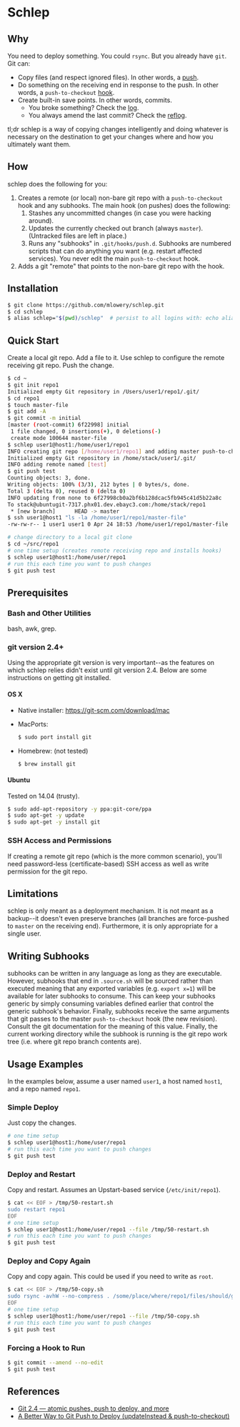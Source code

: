 # Schlep

## Why

You need to deploy something. You could `rsync`. But you already have `git`. Git can:

* Copy files (and respect ignored files). In other words, a [push](https://git-scm.com/docs/git-push).
* Do something on the receiving end in response to the push. In other words, a 
`push-to-checkout` [hook](https://git-scm.com/docs/githooks).
* Create built-in save points. In other words, commits.
    * You broke something? Check the [log](https://git-scm.com/docs/git-log).
    * You always amend the last commit? Check the [reflog](https://git-scm.com/docs/git-reflog).

tl;dr schlep is a way of copying changes intelligently and doing whatever is necessary on the destination to get your changes where and how you ultimately want them.

## How

schlep does the following for you:

1. Creates a remote (or local) non-bare git repo with a `push-to-checkout` hook and any subhooks. The main hook (on pushes) does the following:
	1. Stashes any uncommitted changes (in case you were hacking around).
	2. Updates the currently checked out branch (always `master`). (Untracked files are left in place.)
	3. Runs any "subhooks" in `.git/hooks/push.d`. Subhooks are numbered scripts that can do anything you want (e.g. restart affected services). You never edit the main `push-to-checkout` hook.
2. Adds a git "remote" that points to the non-bare git repo with the hook.

## Installation

```bash
$ git clone https://github.com/mlowery/schlep.git
$ cd schlep
$ alias schlep="$(pwd)/schlep"  # persist to all logins with: echo alias schlep=\"$(pwd)/schlep\" >> ~/.bashrc
```

## Quick Start

Create a local git repo. Add a file to it. Use schlep to configure the remote receiving git repo. Push the change.

```bash
$ cd ~
$ git init repo1
Initialized empty Git repository in /Users/user1/repo1/.git/
$ cd repo1
$ touch master-file
$ git add -A
$ git commit -m initial
[master (root-commit) 6f22998] initial
 1 file changed, 0 insertions(+), 0 deletions(-)
 create mode 100644 master-file
$ schlep user1@host1:/home/user1/repo1
INFO creating git repo [/home/user1/repo1] and adding master push-to-checkout hook
Initialized empty Git repository in /home/stack/user1/.git/
INFO adding remote named [test]
$ git push test
Counting objects: 3, done.
Writing objects: 100% (3/3), 212 bytes | 0 bytes/s, done.
Total 3 (delta 0), reused 0 (delta 0)
INFO updating from none to 6f27998cb0a2bf6b128dcac5fb945c41d5b22a8c
To stack@ubuntugit-7317.phx01.dev.ebayc3.com:/home/stack/repo1
 * [new branch]      HEAD -> master
$ ssh user1@host1 "ls -la /home/user1/repo1/master-file"
-rw-rw-r-- 1 user1 user1 0 Apr 24 18:53 /home/user1/repo1/master-file

# change directory to a local git clone
$ cd ~/src/repo1
# one time setup (creates remote receiving repo and installs hooks)
$ schlep user1@host1:/home/user/repo1
# run this each time you want to push changes
$ git push test
```

## Prerequisites

### Bash and Other Utilities

bash, awk, grep.

### git version 2.4+

Using the appropriate git version is very important--as the features on which schlep relies didn't exist until git version 2.4. Below are some instructions on getting git installed.

#### OS X

* Native installer: https://git-scm.com/download/mac
* MacPorts:

    ```bash
    $ sudo port install git
    ```
* Homebrew: (not tested)

    ```bash
    $ brew install git
    ```

#### Ubuntu

Tested on 14.04 (trusty).

```bash
$ sudo add-apt-repository -y ppa:git-core/ppa
$ sudo apt-get -y update
$ sudo apt-get -y install git
```

### SSH Access and Permissions

If creating a remote git repo (which is the more common scenario), you'll need password-less (certificate-based) SSH access as well as write permission for the git repo.

## Limitations

schlep is only meant as a deployment mechanism. It is not meant as a backup--it doesn't even preserve branches (all branches are force-pushed to `master` on the receiving end). Furthermore, it is only appropriate for a single user.

## Writing Subhooks

subhooks can be written in any language as long as they are executable. However, subhooks that end in `.source.sh` will be sourced rather than executed meaning that any exported variables (e.g. `export x=1`) will be available for later subhooks to consume. This can keep your subhooks generic by simply consuming variables defined earlier that control the generic subhook's behavior. Finally, subhooks receive the same arguments that git passes to the master `push-to-checkout` hook (the new revision). Consult the git documentation for the meaning of this value. Finally, the current working directory while the subhook is running is the git repo work tree (i.e. where git repo branch contents are).

## Usage Examples

In the examples below, assume a user named `user1`, a host named `host1`, and a repo named `repo1`.

### Simple Deploy

Just copy the changes.

```bash
# one time setup
$ schlep user1@host1:/home/user/repo1
# run this each time you want to push changes
$ git push test
```
### Deploy and Restart

Copy and restart. Assumes an Upstart-based service (`/etc/init/repo1`).

```bash
$ cat << EOF > /tmp/50-restart.sh
sudo restart repo1
EOF
# one time setup
$ schlep user1@host1:/home/user/repo1 --file /tmp/50-restart.sh
# run this each time you want to push changes
$ git push test
```

### Deploy and Copy Again

Copy and copy again. This could be used if you need to write as `root`.

```bash
$ cat << EOF > /tmp/50-copy.sh
sudo rsync -avhW --no-compress . /some/place/where/repo1/files/should/go
EOF
# one time setup
$ schlep user1@host1:/home/user/repo1 --file /tmp/50-copy.sh
# run this each time you want to push changes
$ git push test
```

### Forcing a Hook to Run

```bash
$ git commit --amend --no-edit
$ git push test
```

## References

* [Git 2.4 — atomic pushes, push to deploy, and more](https://github.com/blog/1994-git-2-4-atomic-pushes-push-to-deploy-and-more)
* [A Better Way to Git Push to Deploy (updateInstead & push-to-checkout)](http://blog.tfnico.com/2015/05/a-better-way-to-git-push-to-deploy.html)

